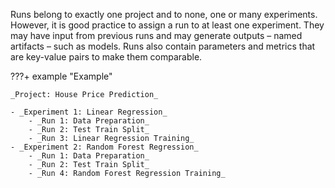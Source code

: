 Runs belong to exactly one project and to none, one or many experiments. However, it is good practice to assign a run to at least one experiment. They may have input from previous runs and may generate outputs &ndash; named artifacts &ndash; such as models. Runs also contain parameters and metrics that are key-value pairs to make them comparable.

???+ example "Example"

    _Project: House Price Prediction_

    - _Experiment 1: Linear Regression_
        - _Run 1: Data Preparation_
        - _Run 2: Test Train Split_
        - _Run 3: Linear Regression Training_
    - _Experiment 2: Random Forest Regression_
        - _Run 1: Data Preparation_
        - _Run 2: Test Train Split_
        - _Run 4: Random Forest Regression Training_